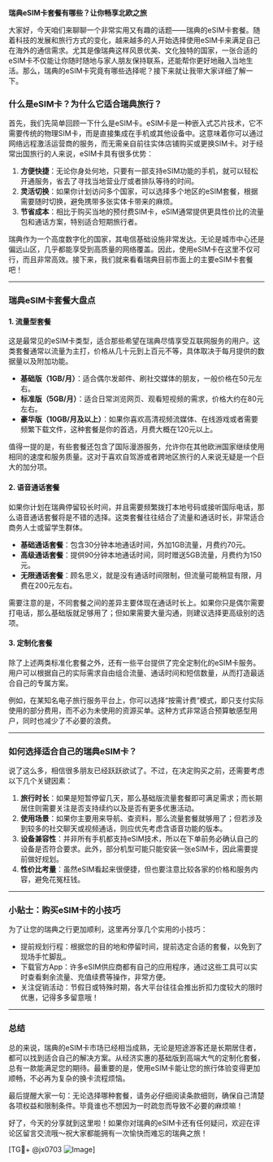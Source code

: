**瑞典eSIM卡套餐有哪些？让你畅享北欧之旅**

大家好，今天咱们来聊聊一个非常实用又有趣的话题——瑞典的eSIM卡套餐。随着科技的发展和旅行方式的变化，越来越多的人开始选择使用eSIM卡来满足自己在海外的通信需求。尤其是像瑞典这样风景优美、文化独特的国家，一张合适的eSIM卡不仅能让你随时随地与家人朋友保持联系，还能帮你更好地融入当地生活。那么，瑞典的eSIM卡究竟有哪些选择呢？接下来就让我带大家详细了解一下。

### **什么是eSIM卡？为什么它适合瑞典旅行？**

首先，我们先简单回顾一下什么是eSIM卡。eSIM卡是一种嵌入式芯片技术，它不需要传统的物理SIM卡，而是直接集成在手机或其他设备中。这意味着你可以通过网络远程激活运营商的服务，而无需亲自前往实体店铺购买或更换SIM卡。对于经常出国旅行的人来说，eSIM卡具有很多优势：

1. **方便快捷**：无论你身处何地，只要有一部支持eSIM功能的手机，就可以轻松开通服务，省去了寻找当地营业厅或者排队等待的时间。
2. **灵活切换**：如果你计划访问多个国家，可以选择多个地区的eSIM套餐，根据需要随时切换，避免携带多张实体卡带来的麻烦。
3. **节省成本**：相比于购买当地的预付费SIM卡，eSIM通常提供更具性价比的流量包和通话方案，特别适合短期旅行者。

瑞典作为一个高度数字化的国家，其电信基础设施非常发达。无论是城市中心还是偏远山区，几乎都能享受到高质量的网络覆盖。因此，使用eSIM卡在这里不仅可行，而且非常高效。接下来，我们就来看看瑞典目前市面上的主要eSIM卡套餐吧！

---

### **瑞典eSIM卡套餐大盘点**

#### **1. 流量型套餐**
这是最常见的eSIM卡类型，适合那些希望在瑞典尽情享受互联网服务的用户。这类套餐通常以流量为主打，价格从几十元到上百元不等，具体取决于每月提供的数据量以及附加功能。

- **基础版（1GB/月）**：适合偶尔发邮件、刷社交媒体的朋友，一般价格在50元左右。
- **标准版（5GB/月）**：适合日常浏览网页、观看短视频的需求，价格大约在80元左右。
- **豪华版（10GB/月及以上）**：如果你喜欢高清视频流媒体、在线游戏或者需要频繁下载文件，这种套餐是你的首选，月费大概在120元以上。

值得一提的是，有些套餐还包含了国际漫游服务，允许你在其他欧洲国家继续使用相同的速度和服务质量。这对于喜欢自驾游或者跨地区旅行的人来说无疑是一个巨大的加分项。

#### **2. 语音通话套餐**
如果你计划在瑞典停留较长时间，并且需要频繁拨打本地号码或接听国际电话，那么语音通话套餐将是不错的选择。这类套餐往往结合了流量和通话时长，非常适合商务人士或留学生群体。

- **基础通话套餐**：包含30分钟本地通话时间，外加1GB流量，月费约70元。
- **高级通话套餐**：提供90分钟本地通话时间，同时赠送5GB流量，月费约为150元。
- **无限通话套餐**：顾名思义，就是没有通话时间限制，但流量可能稍显有限，月费在200元左右。

需要注意的是，不同套餐之间的差异主要体现在通话时长上。如果你只是偶尔需要打电话，那么基础版就足够用了；但如果需要大量沟通，则建议选择更高级别的选项。

#### **3. 定制化套餐**
除了上述两类标准化套餐之外，还有一些平台提供了完全定制化的eSIM卡服务。用户可以根据自己的实际需求自由组合流量、通话时间和短信数量，从而打造最适合自己的专属方案。

例如，在某知名电子旅行服务平台上，你可以选择“按需计费”模式，即只支付实际使用的部分费用，而不必为未使用的资源买单。这种方式非常适合预算敏感型用户，同时也减少了不必要的浪费。

---

### **如何选择适合自己的瑞典eSIM卡？**

说了这么多，相信很多朋友已经跃跃欲试了。不过，在决定购买之前，还需要考虑以下几个关键因素：

1. **旅行时长**：如果是短暂停留几天，那么基础版流量套餐即可满足需求；而长期居住则需要关注是否支持续约以及是否有更多优惠活动。
2. **使用场景**：如果你主要用来导航、查资料，那么流量套餐就够用了；但若涉及到较多的社交聊天或视频通话，则应优先考虑含语音功能的版本。
3. **设备兼容性**：并非所有手机都支持eSIM技术，所以在下单前务必确认自己的设备是否符合要求。此外，部分机型可能只能安装一张eSIM卡，因此需要提前做好规划。
4. **性价比考量**：虽然eSIM看起来很便捷，但也要注意比较各家的价格和服务内容，避免花冤枉钱。

---

### **小贴士：购买eSIM卡的小技巧**

为了让您的瑞典之行更加顺利，这里再分享几个实用的小技巧：

- 提前规划行程：根据您的目的地和停留时间，提前选定合适的套餐，以免到了现场手忙脚乱。
- 下载官方App：许多eSIM供应商都有自己的应用程序，通过这些工具可以实时查看剩余流量、充值续费等操作，非常方便。
- 关注促销活动：节假日或特殊时期，各大平台往往会推出折扣力度较大的限时优惠，记得多多留意哦！

---

### **总结**

总的来说，瑞典的eSIM卡市场已经相当成熟，无论是短途游客还是长期居住者，都可以找到适合自己的解决方案。从经济实惠的基础版到高端大气的定制化套餐，总有一款能满足您的期待。最重要的是，使用eSIM卡能让您的旅行体验变得更加顺畅，不必再为复杂的换卡流程烦恼。

最后提醒大家一句：无论选择哪种套餐，请务必仔细阅读条款细则，确保自己清楚各项权益和限制条件。毕竟谁也不想因为一时疏忽而导致不必要的麻烦嘛！

好了，今天的分享就到这里啦！如果你对瑞典的eSIM卡还有任何疑问，欢迎在评论区留言交流哦～祝大家都能拥有一次愉快而难忘的瑞典之旅！

[TG💪+ @jx0703 ![Image](https://github.com/user-attachments/assets/dbca1d08-cadb-493c-b0ec-ad6f7a83f270)]